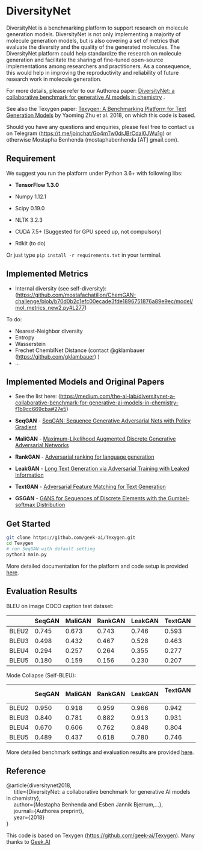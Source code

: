 <h1>DiversityNet</h1>

DiversityNet is a benchmarking platform to support research on molecule generation models. DiversityNet is not only implementing a majority of molecule generation models, but is also covering a set of metrics that evaluate the diversity and the quality of the generated molecules. The DiversityNet platform could help standardize the research on molecule generation and facilitate the sharing of fine-tuned open-source implementations among researchers and practitioners.  As a consequence, this would help in improving the reproductivity and reliability of future research work in molecule generation.

For more details, please refer to our Authorea paper: [DiversityNet: a collaborative benchmark for generative AI models in chemistry](https://www.authorea.com/users/226673/articles/285209-diversitynet-a-collaborative-benchmark-for-generative-ai-models-in-chemistry) .

See also the Texygen paper: [Texygen: A Benchmarking Platform for Text Generation Models](https://arxiv.org/abs/1802.01886) by Yaoming Zhu et al. 2018, on which this code is based.


Should you have any questions and enquiries, please feel free to contact us on Telegram (https://t.me/joinchat/Go4mTw0drJBrCdal0JWu1g) or otherwise Mostapha Benhenda (mostaphabenhenda [AT] gmail.com).

## Requirement
We suggest you run the platform under Python 3.6+ with following libs:
* **TensorFlow 1.3.0**
* Numpy 1.12.1
* Scipy 0.19.0
* NLTK 3.2.3
* CUDA 7.5+ (Suggested for GPU speed up, not compulsory)    

* Rdkit (to do)

Or just type `pip install -r requirements.txt` in your terminal.

## Implemented Metrics

* Internal diversity (see self-diversity): (https://github.com/mostafachatillon/ChemGAN-challenge/blob/b70d0b2c1efc00ecade3fde1896751876a89e9ec/model/mol_metrics_new2.py#L277) 

To do:
* Nearest-Neighbor diversity
* Entropy
* Wasserstein
* Frechet ChemblNet Distance (contact @gklambauer (https://github.com/gklambauer) )
* ...



## Implemented Models and Original Papers

* See the list here: (https://medium.com/the-ai-lab/diversitynet-a-collaborative-benchmark-for-generative-ai-models-in-chemistry-f1b9cc669cba#27e5)

* **SeqGAN** -  [SeqGAN: Sequence Generative Adversarial Nets with Policy Gradient](https://arxiv.org/abs/1609.05473)

* **MaliGAN** - [Maximum-Likelihood Augmented Discrete Generative Adversarial Networks](https://arxiv.org/abs/1702.07983)

* **RankGAN** - [Adversarial ranking for language generation](http://papers.nips.cc/paper/6908-adversarial-ranking-for-language-generation)

* **LeakGAN** - [Long Text Generation via Adversarial Training with Leaked Information](https://arxiv.org/abs/1709.08624)

* **TextGAN** - [Adversarial Feature Matching for Text Generation](https://arxiv.org/abs/1706.03850)
 
* **GSGAN** - [GANS for Sequences of Discrete Elements with the Gumbel-softmax Distribution](https://arxiv.org/abs/1611.04051)


## Get Started

```bash
git clone https://github.com/geek-ai/Texygen.git
cd Texygen
# run SeqGAN with default setting
python3 main.py
```
More detailed documentation for the platform and code setup is provided [here](docs/doc.md).


## Evaluation Results

BLEU on image COCO caption test dataset:

|       | SeqGAN | MaliGAN | RankGAN | LeakGAN | TextGAN      | MLE |
|-------|--------|---------|---------|---------|--------------|--------------|
| BLEU2 | 0.745  | 0.673   | 0.743   | 0.746   | 0.593        | 0.731        |
| BLEU3 | 0.498  | 0.432   | 0.467   | 0.528   | 0.463        | 0.497        |
| BLEU4 | 0.294  | 0.257   | 0.264   | 0.355   | 0.277        | 0.305        |
| BLEU5 | 0.180  | 0.159   | 0.156   | 0.230   | 0.207        | 0.189        |

Mode Collapse (Self-BLEU):

|            | SeqGAN | MaliGAN | RankGAN | LeakGAN | TextGAN       | MLE  |
|------------|--------|---------|---------|---------|---------------|--------------|
| BLEU2      | 0.950  | 0.918   | 0.959   | 0.966   | 0.942         |0.916         |
| BLEU3      | 0.840  | 0.781   | 0.882   | 0.913   | 0.931         |0.769         |
| BLEU4      | 0.670  | 0.606   | 0.762   | 0.848   | 0.804         |0.583         |
| BLEU5      | 0.489  | 0.437   | 0.618   | 0.780   | 0.746         |0.408         |

More detailed benchmark settings and evaluation results are provided [here](docs/evaluation.md).

## Reference

@article{diversitynet2018,<br>
&nbsp;&nbsp;&nbsp;&nbsp;  title={DiversityNet: a collaborative benchmark for generative AI models in chemistry},<br>
&nbsp;&nbsp;&nbsp;&nbsp;  author={Mostapha Benhenda and Esben Jannik Bjerrum,...},<br>
&nbsp;&nbsp;&nbsp;&nbsp;  journal={Authorea preprint},<br>
&nbsp;&nbsp;&nbsp;&nbsp;  year={2018}<br>
}

This code is based on Texygen (https://github.com/geek-ai/Texygen). Many thanks to [Geek.AI](http://geek.ai/)
